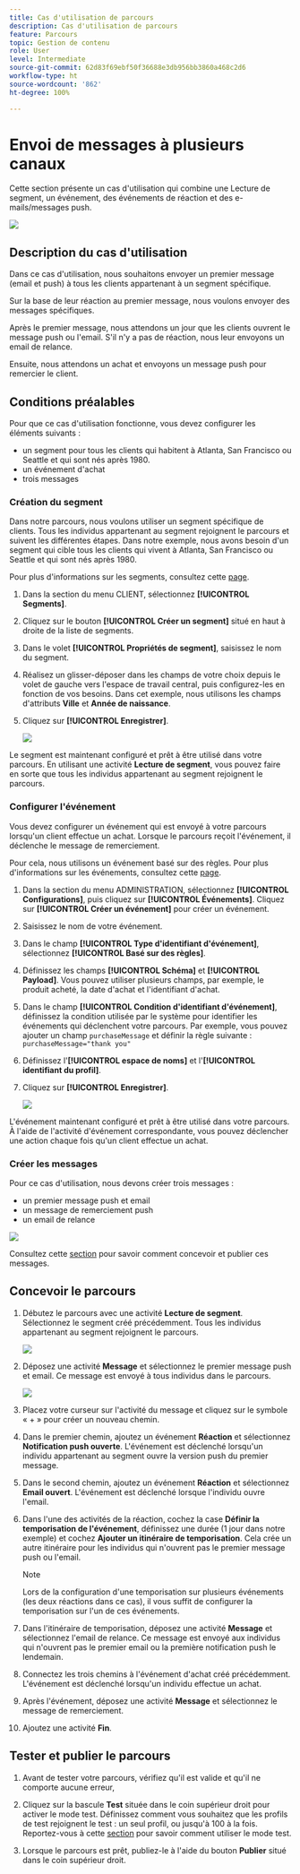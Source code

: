 ```yaml
---
title: Cas d'utilisation de parcours
description: Cas d'utilisation de parcours
feature: Parcours
topic: Gestion de contenu
role: User
level: Intermediate
source-git-commit: 62d83f69ebf50f36688e3db956bb3860a468c2d6
workflow-type: ht
source-wordcount: '862'
ht-degree: 100%

---
```


# Envoi de messages à plusieurs canaux

Cette section présente un cas d&#39;utilisation qui combine une Lecture de segment, un événement, des événements de réaction et des e-mails/messages push.

![](../assets/jo-uc1.png)

## Description du cas d&#39;utilisation

Dans ce cas d&#39;utilisation, nous souhaitons envoyer un premier message (email et push) à tous les clients appartenant à un segment spécifique.

Sur la base de leur réaction au premier message, nous voulons envoyer des messages spécifiques.

Après le premier message, nous attendons un jour que les clients ouvrent le message push ou l&#39;email. S&#39;il n&#39;y a pas de réaction, nous leur envoyons un email de relance.

Ensuite, nous attendons un achat et envoyons un message push pour remercier le client.

## Conditions préalables

Pour que ce cas d&#39;utilisation fonctionne, vous devez configurer les éléments suivants :

* un segment pour tous les clients qui habitent à Atlanta, San Francisco ou Seattle et qui sont nés après 1980.
* un événement d&#39;achat
* trois messages

### Création du segment

Dans notre parcours, nous voulons utiliser un segment spécifique de clients. Tous les individus appartenant au segment rejoignent le parcours et suivent les différentes étapes. Dans notre exemple, nous avons besoin d&#39;un segment qui cible tous les clients qui vivent à Atlanta, San Francisco ou Seattle et qui sont nés après 1980.

Pour plus d&#39;informations sur les segments, consultez cette [page](../segment/about-segments.md).

1. Dans la section du menu CLIENT, sélectionnez **[!UICONTROL Segments]**.

1. Cliquez sur le bouton **[!UICONTROL Créer un segment]** situé en haut à droite de la liste de segments.

1. Dans le volet **[!UICONTROL Propriétés de segment]**, saisissez le nom du segment.

1. Réalisez un glisser-déposer dans les champs de votre choix depuis le volet de gauche vers l&#39;espace de travail central, puis configurez-les en fonction de vos besoins. Dans cet exemple, nous utilisons les champs d&#39;attributs **Ville** et **Année de naissance**.

1. Cliquez sur **[!UICONTROL Enregistrer]**.

   ![](../assets/add-attributes.png)

Le segment est maintenant configuré et prêt à être utilisé dans votre parcours. En utilisant une activité **Lecture de segment**, vous pouvez faire en sorte que tous les individus appartenant au segment rejoignent le parcours.

### Configurer l&#39;événement

Vous devez configurer un événement qui est envoyé à votre parcours lorsqu&#39;un client effectue un achat. Lorsque le parcours reçoit l&#39;événement, il déclenche le message de remerciement.

Pour cela, nous utilisons un événement basé sur des règles. Pour plus d&#39;informations sur les événements, consultez cette [page](../event/about-events.md).

1. Dans la section du menu ADMINISTRATION, sélectionnez **[!UICONTROL Configurations]**, puis cliquez sur **[!UICONTROL Événements]**. Cliquez sur **[!UICONTROL Créer un événement]** pour créer un événement.

1. Saisissez le nom de votre événement.

1. Dans le champ **[!UICONTROL Type d&#39;identifiant d&#39;événement]**, sélectionnez **[!UICONTROL Basé sur des règles]**.

1. Définissez les champs **[!UICONTROL Schéma]** et **[!UICONTROL Payload]**. Vous pouvez utiliser plusieurs champs, par exemple, le produit acheté, la date d&#39;achat et l&#39;identifiant d&#39;achat.

1. Dans le champ **[!UICONTROL Condition d&#39;identifiant d&#39;événement]**, définissez la condition utilisée par le système pour identifier les événements qui déclenchent votre parcours. Par exemple, vous pouvez ajouter un champ `purchaseMessage` et définir la règle suivante : `purchaseMessage="thank you"`

1. Définissez l&#39;**[!UICONTROL espace de noms]** et l&#39;**[!UICONTROL identifiant du profil]**.

1. Cliquez sur **[!UICONTROL Enregistrer]**.

   ![](../assets/jo-uc2.png)

L&#39;événement maintenant configuré et prêt à être utilisé dans votre parcours. À l&#39;aide de l&#39;activité d&#39;événement correspondante, vous pouvez déclencher une action chaque fois qu&#39;un client effectue un achat.

### Créer les messages

Pour ce cas d&#39;utilisation, nous devons créer trois messages :

* un premier message push et email
* un message de remerciement push
* un email de relance

![](../assets/jo-uc3.png)

Consultez cette [section](../segment/about-segments.md) pour savoir comment concevoir et publier ces messages.

## Concevoir le parcours

1. Débutez le parcours avec une activité **Lecture de segment**. Sélectionnez le segment créé précédemment. Tous les individus appartenant au segment rejoignent le parcours.

   ![](../assets/jo-uc4.png)

1. Déposez une activité **Message** et sélectionnez le premier message push et email. Ce message est envoyé à tous individus dans le parcours.

   ![](../assets/jo-uc5.png)

1. Placez votre curseur sur l&#39;activité du message et cliquez sur le symbole « + » pour créer un nouveau chemin.

1. Dans le premier chemin, ajoutez un événement **Réaction** et sélectionnez **Notification push ouverte**. L&#39;événement est déclenché lorsqu&#39;un individu appartenant au segment ouvre la version push du premier message.

1. Dans le second chemin, ajoutez un événement **Réaction** et sélectionnez **Email ouvert**. L&#39;événement est déclenché lorsque l&#39;individu ouvre l&#39;email.

1. Dans l&#39;une des activités de la réaction, cochez la case **Définir la temporisation de l&#39;événement**, définissez une durée (1 jour dans notre exemple) et cochez **Ajouter un itinéraire de temporisation**. Cela crée un autre itinéraire pour les individus qui n&#39;ouvrent pas le premier message push ou l&#39;email.

   >[!NOTE]
   >
   >Lors de la configuration d&#39;une temporisation sur plusieurs événements (les deux réactions dans ce cas), il vous suffit de configurer la temporisation sur l&#39;un de ces événements.

1. Dans l&#39;itinéraire de temporisation, déposez une activité **Message** et sélectionnez l&#39;email de relance. Ce message est envoyé aux individus qui n&#39;ouvrent pas le premier email ou la première notification push le lendemain.

1. Connectez les trois chemins à l&#39;événement d&#39;achat créé précédemment. L&#39;événement est déclenché lorsqu&#39;un individu effectue un achat.

1. Après l&#39;événement, déposez une activité **Message** et sélectionnez le message de remerciement.

1. Ajoutez une activité **Fin**.

## Tester et publier le parcours

1. Avant de tester votre parcours, vérifiez qu&#39;il est valide et qu&#39;il ne comporte aucune erreur,

1. Cliquez sur la bascule **Test** située dans le coin supérieur droit pour activer le mode test. Définissez comment vous souhaitez que les profils de test rejoignent le test : un seul profil, ou jusqu&#39;à 100 à la fois. Reportez-vous à cette [section](testing-the-journey.md) pour savoir comment utiliser le mode test.

1. Lorsque le parcours est prêt, publiez-le à l&#39;aide du bouton **Publier** situé dans le coin supérieur droit.
